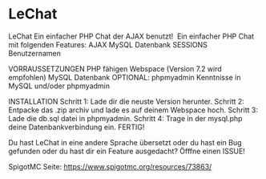 # LeChat
LeChat
Ein einfacher PHP Chat der AJAX benutzt!
​
Ein einfacher PHP Chat mit folgenden Features:
AJAX
MySQL Datenbank
SESSIONS
Benutzernamen

VORRAUSSETZUNGEN
PHP fähigen Webspace (Version 7.2 wird empfohlen)
MySQL Datenbank
OPTIONAL: phpmyadmin
Kenntnisse in MySQL und/oder phpmyadmin

INSTALLATION
Schritt 1: Lade dir die neuste Version herunter.
Schritt 2: Entpacke das .zip archiv und lade es auf deinem Webspace hoch.
Schritt 3: Lade die db.sql datei in phpmyadmin.
Schritt 4: Trage in der mysql.php deine Datenbankverbindung ein.
FERTIG!

Du hast LeChat in eine andere Sprache übersetzt oder du hast ein Bug gefunden oder du hast dir ein Feature ausgedacht? Öfffne einen ISSUE!

SpigotMC Seite: https://www.spigotmc.org/resources/73863/
